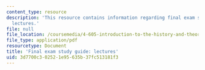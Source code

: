 ```yaml
---
content_type: resource
description: 'This resource contains information regarding final exam study guide:
  lectures.'
file: null
file_location: /coursemedia/4-605-introduction-to-the-history-and-theory-of-architecture-spring-2012/3d7700c302521e95635b37fc513181f3_MIT4_605S12_stdy_finl_lec.pdf
file_type: application/pdf
resourcetype: Document
title: 'Final exam study guide: lectures'
uid: 3d7700c3-0252-1e95-635b-37fc513181f3
---
```

